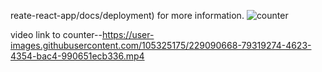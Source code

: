 reate-react-app/docs/deployment) for more information.
![counter](https://user-images.githubusercontent.com/105325175/229091110-45a75e19-d60b-4efb-abc0-a04aecc29a75.PNG)

video link to counter--https://user-images.githubusercontent.com/105325175/229090668-79319274-4623-4354-bac4-990651ecb336.mp4
